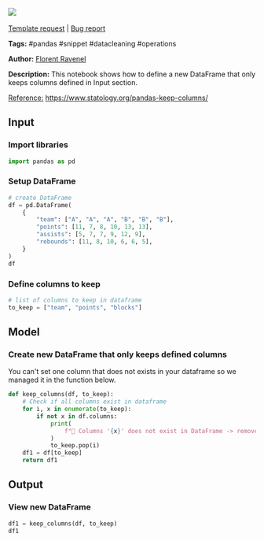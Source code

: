<a href="https://app.naas.ai/user-redirect/naas/downloader?url=https://raw.githubusercontent.com/jupyter-naas/awesome-notebooks/master/Pandas/Pandas_Keep_Columns.ipynb" target="_parent"><img src="https://naasai-public.s3.eu-west-3.amazonaws.com/open_in_naas.svg"/></a><br><br><a href="https://github.com/jupyter-naas/awesome-notebooks/issues/new?assignees=&labels=&template=template-request.md&title=Tool+-+Action+of+the+notebook+">Template request</a> | <a href="https://github.com/jupyter-naas/awesome-notebooks/issues/new?assignees=&labels=bug&template=bug_report.md&title=Pandas+-+Keep+Columns:+Error+short+description">Bug report</a>

**Tags:** #pandas #snippet #datacleaning #operations

**Author:** [Florent Ravenel](https://www.linkedin.com/in/florent-ravenel/)

**Description:** This notebook shows how to define a new DataFrame that only keeps columns defined in Input section.

<u>Reference:</u> https://www.statology.org/pandas-keep-columns/

## Input

### Import libraries


```python
import pandas as pd
```

### Setup DataFrame


```python
# create DataFrame
df = pd.DataFrame(
    {
        "team": ["A", "A", "A", "B", "B", "B"],
        "points": [11, 7, 8, 10, 13, 13],
        "assists": [5, 7, 7, 9, 12, 9],
        "rebounds": [11, 8, 10, 6, 6, 5],
    }
)
df
```

### Define columns to keep


```python
# list of columns to keep in dataframe
to_keep = ["team", "points", "blocks"]
```

## Model

### Create new DataFrame that only keeps defined columns
You can't set one column that does not exists in your dataframe so we managed it in the function below.


```python
def keep_columns(df, to_keep):
    # Check if all columns exist in dataframe
    for i, x in enumerate(to_keep):
        if not x in df.columns:
            print(
                f"🚨 Columns '{x}' does not exist in DataFrame -> removed from your list!"
            )
            to_keep.pop(i)
    df1 = df[to_keep]
    return df1
```

## Output

### View new DataFrame


```python
df1 = keep_columns(df, to_keep)
df1
```
